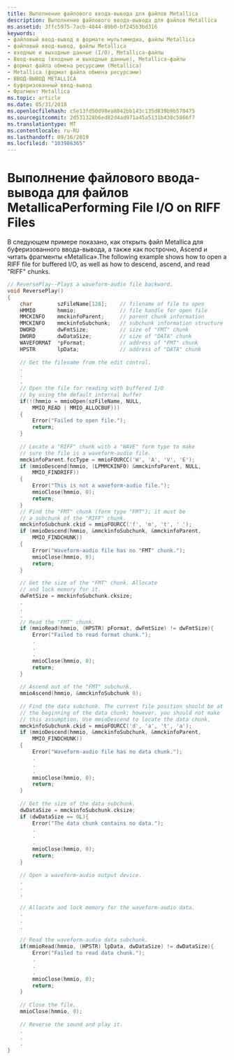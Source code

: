 ```yaml
---
title: Выполнение файлового ввода-вывода для файлов Metallica
description: Выполнение файлового ввода-вывода для файлов Metallica
ms.assetid: 3ffc5975-7acb-4844-89b0-bf245b3bd316
keywords:
- файловый ввод-вывод в формате мультимедиа, файлы Metallica
- файловый ввод-вывод, файлы Metallica
- входные и выходные данные (I/O), Metallica-файлы
- Ввод-вывод (входные и выходные данные), Metallica-файлы
- формат файла обмена ресурсами (Metallica)
- Metallica (формат файла обмена ресурсами)
- ВВОД-ВЫВОД METALLICA
- буферизованный ввод-вывод
- Фрагмент Metallica
ms.topic: article
ms.date: 05/31/2018
ms.openlocfilehash: c5e13fd50d98ea8042bb143c135d839b9b570475
ms.sourcegitcommit: 2d531328b6ed82d4ad971a45a5131b430c5866f7
ms.translationtype: MT
ms.contentlocale: ru-RU
ms.lasthandoff: 09/16/2019
ms.locfileid: "103986365"
---
```

# <a name="performing-file-io-on-riff-files"></a><span data-ttu-id="43e6f-112">Выполнение файлового ввода-вывода для файлов Metallica</span><span class="sxs-lookup"><span data-stu-id="43e6f-112">Performing File I/O on RIFF Files</span></span>

<span data-ttu-id="43e6f-113">В следующем примере показано, как открыть файл Metallica для буферизованного ввода-вывода, а также как построчно, Ascend и читать фрагменты «Metallica».</span><span class="sxs-lookup"><span data-stu-id="43e6f-113">The following example shows how to open a RIFF file for buffered I/O, as well as how to descend, ascend, and read "RIFF" chunks.</span></span>


```C++
// ReversePlay--Plays a waveform-audio file backward. 
void ReversePlay() 
{ 
    char        szFileName[128];    // filename of file to open 
    HMMIO       hmmio;              // file handle for open file 
    MMCKINFO    mmckinfoParent;     // parent chunk information 
    MMCKINFO    mmckinfoSubchunk;   // subchunk information structure 
    DWORD       dwFmtSize;          // size of "FMT" chunk 
    DWORD       dwDataSize;         // size of "DATA" chunk 
    WAVEFORMAT  *pFormat;           // address of "FMT" chunk 
    HPSTR       lpData;             // address of "DATA" chunk 
 
    // Get the filename from the edit control. 
    . 
    . 
    . 
    // Open the file for reading with buffered I/O 
    // by using the default internal buffer 
    if(!(hmmio = mmioOpen(szFileName, NULL, 
        MMIO_READ | MMIO_ALLOCBUF))) 
    { 
        Error("Failed to open file."); 
        return; 
    } 
 
    // Locate a "RIFF" chunk with a "WAVE" form type to make 
    // sure the file is a waveform-audio file. 
    mmckinfoParent.fccType = mmioFOURCC('W', 'A', 'V', 'E'); 
    if (mmioDescend(hmmio, (LPMMCKINFO) &mmckinfoParent, NULL, 
        MMIO_FINDRIFF)) 
    { 
        Error("This is not a waveform-audio file."); 
        mmioClose(hmmio, 0); 
        return; 
    } 
    // Find the "FMT" chunk (form type "FMT"); it must be 
    // a subchunk of the "RIFF" chunk. 
    mmckinfoSubchunk.ckid = mmioFOURCC('f', 'm', 't', ' '); 
    if (mmioDescend(hmmio, &mmckinfoSubchunk, &mmckinfoParent, 
        MMIO_FINDCHUNK)) 
    { 
        Error("Waveform-audio file has no "FMT" chunk."); 
        mmioClose(hmmio, 0); 
        return; 
    } 
 
    // Get the size of the "FMT" chunk. Allocate 
    // and lock memory for it. 
    dwFmtSize = mmckinfoSubchunk.cksize; 
    . 
    . 
    . 
    // Read the "FMT" chunk. 
    if (mmioRead(hmmio, (HPSTR) pFormat, dwFmtSize) != dwFmtSize){ 
        Error("Failed to read format chunk."); 
        . 
        . 
        . 
        mmioClose(hmmio, 0); 
        return; 
    } 
 
    // Ascend out of the "FMT" subchunk. 
    mmioAscend(hmmio, &mmckinfoSubchunk 0); 
 
    // Find the data subchunk. The current file position should be at 
    // the beginning of the data chunk; however, you should not make 
    // this assumption. Use mmioDescend to locate the data chunk. 
    mmckinfoSubchunk.ckid = mmioFOURCC('d', 'a', 't', 'a'); 
    if (mmioDescend(hmmio, &mmckinfoSubchunk, &mmckinfoParent, 
        MMIO_FINDCHUNK)) 
    { 
        Error("Waveform-audio file has no data chunk."); 
        . 
        . 
        . 
        mmioClose(hmmio, 0); 
        return; 
    } 
 
    // Get the size of the data subchunk. 
    dwDataSize = mmckinfoSubchunk.cksize; 
    if (dwDataSize == 0L){ 
        Error("The data chunk contains no data."); 
        . 
        . 
        . 
        mmioClose(hmmio, 0); 
        return; 
    } 
 
    // Open a waveform-audio output device. 
    . 
    . 
    . 
 
    // Allocate and lock memory for the waveform-audio data. 
    . 
    . 
    . 
 
    // Read the waveform-audio data subchunk. 
    if(mmioRead(hmmio, (HPSTR) lpData, dwDataSize) != dwDataSize){ 
        Error("Failed to read data chunk."); 
        . 
        . 
        . 
        mmioClose(hmmio, 0); 
        return; 
    } 
 
    // Close the file. 
    mmioClose(hmmio, 0); 
 
    // Reverse the sound and play it. 
    . 
    . 
    . 
} 

```



 

 




